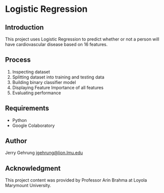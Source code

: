 # Logistic Regression

## Introduction

This project uses Logistic Regression to predict whether or not a person will have cardiovascular disease based on 16 features.

## Process
1. Inspecting dataset
2. Splitting dataset into training and testing data
3. Building binary classifier model
4. Displaying Feature Importance of all features
5. Evaluating performance

## Requirements
- Python
- Google Colaboratory

## Author
Jerry Gehrung jgehrung@lion.lmu.edu

## Acknowledgment
This project content was provided by Professor Arin Brahma at Loyola Marymount University.

